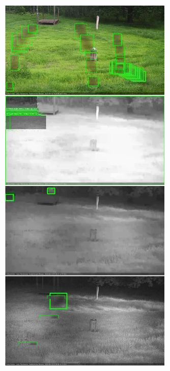 ![20200619-181454-182456](in2/20200619/20200619-181454-182456_0_.jpg)
![20200619-210713-211718](in2/20200619/20200619-210713-211718_0_.jpg)
![20200619-211725-212725](in2/20200619/20200619-211725-212725_0_.jpg)
![20200619-212731-213737](in2/20200619/20200619-212731-213737_0_.jpg)
